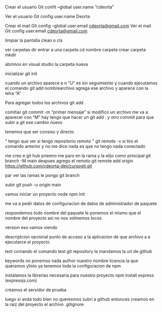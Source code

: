 
Crear el usuario
Git confit –global user.name “cdeorta”

Ver el usuario
Git  config user.name
Deorta

Crear el mail
Git config –global user.email cdeorta@gmail.com
Ver el mail
Git config user.email
cdeorta@gmail.com

limpiar la pantalla
clean o cls

ver carpetas 
dir
entrar a una carpeta
cd nombre carpeta
crear carpeta
mkdir

abrimos en visual studio la carpeta nueva

inicializar 
git init


cuando un archivo aparece e n “U” es sin seguimiento
y cuando ejecutamos el comando git add nombrearchivo
agrega ese archivo y aparece con la letra “A”

Para agregar todos los archivos
git add . 

comitiar
git commit -m “primer mensaje”
si modifico un archivo me va a aparecer con “M”
hay tengo que hacer un git add . y otro commit  para que subir a git ese cambio nuevo

tenemos que ser consiso y directo 


" tengo que ver si tengo repositorio remoto "
git remote -v
si tiro el comando anterior y no me dice nada 
es que no tengo nada conectado

me creo e git hub 
priemro me paro en la rama y la elijo como principal
git branch -M main
despues agrego el remoto
git remote add origin https://github.com/cdeorta-dev/cursogit.git



par ver las ramas le pongo git branch

subir 
git push  -u origin main 


vamos iniciar un proyecto node 
npm init

me va a pedir datos de configuracion de datos de administrador de paquete

respondemos todo 
nombre del paquete le ponemos el mismo que el nombre del proyecto
asi no nos volmemos locos

version eso vamos viendo

descriptcion opcional
punto de acceso a la aplicacion de que archivo a a ejecutarce el proyecto

test comando el comando test 
git repository le mandamos la url de github

keywords no ponemos nada
author nuestro nombre
licencia la que queramos 
ylisto
ya tenemos toda la configuracion de npm


instalamos la librerias necesaria para nuestro proyecto
npm install express
(expressjs.com)

creamos el servidor de prueba

luego si anda todo bien no queresmos subri a github entonces creamos en la raiz del proyecto el archivo .gitignore

